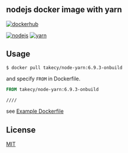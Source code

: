 nodejs docker image with yarn
---

[![dockerhub](https://img.shields.io/badge/dockerhub-node--yarn-green.svg?style=flat-square)](https://hub.docker.com/r/takecy/node-yarn/)

[![nodejs](https://img.shields.io/badge/nodejs-6.9.3-blue.svg?style=flat-square)](https://nodejs.org)
[![yarn](https://img.shields.io/badge/yarn-0.18.1-blue.svg?style=flat-square)](https://yarnpkg.com)


## Usage
```shell
$ docker pull takecy/node-yarn:6.9.3-onbuild
```

and specify `FROM` in Dockerfile.
```dockerfile
FROM takecy/node-yarn:6.9.3-onbuild

////
```

see [Example Dockerfile](./Dockerfile_example)

## License
[MIT](./LICENSE)